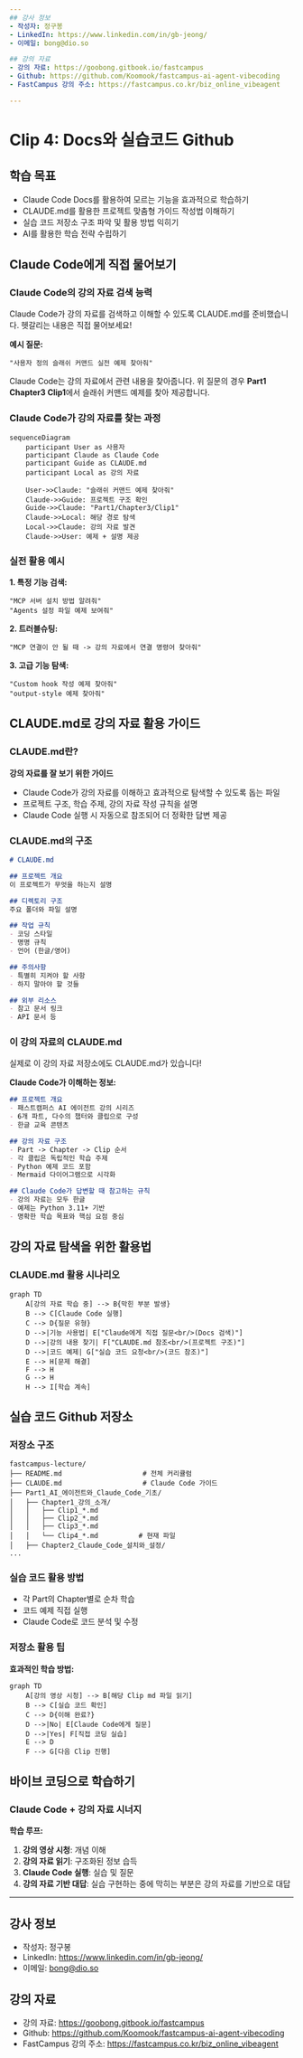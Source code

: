 ```yaml
---
## 강사 정보
- 작성자: 정구봉
- LinkedIn: https://www.linkedin.com/in/gb-jeong/
- 이메일: bong@dio.so

## 강의 자료
- 강의 자료: https://goobong.gitbook.io/fastcampus
- Github: https://github.com/Koomook/fastcampus-ai-agent-vibecoding
- FastCampus 강의 주소: https://fastcampus.co.kr/biz_online_vibeagent

---
```


# Clip 4: Docs와 실습코드 Github

## 학습 목표

* Claude Code Docs를 활용하여 모르는 기능을 효과적으로 학습하기
* CLAUDE.md를 활용한 프로젝트 맞춤형 가이드 작성법 이해하기
* 실습 코드 저장소 구조 파악 및 활용 방법 익히기
* AI를 활용한 학습 전략 수립하기

## Claude Code에게 직접 물어보기

### Claude Code의 강의 자료 검색 능력

Claude Code가 강의 자료를 검색하고 이해할 수 있도록 CLAUDE.md를 준비했습니다. 헷갈리는 내용은 직접 물어보세요!

**예시 질문:**

```
"사용자 정의 슬래쉬 커맨드 실전 예제 찾아줘"
```

Claude Code는 강의 자료에서 관련 내용을 찾아줍니다. 위 질문의 경우 **Part1 Chapter3 Clip1**에서 슬래쉬 커맨드 예제를 찾아 제공합니다.

### Claude Code가 강의 자료를 찾는 과정

```mermaid
sequenceDiagram
    participant User as 사용자
    participant Claude as Claude Code
    participant Guide as CLAUDE.md
    participant Local as 강의 자료

    User->>Claude: "슬래쉬 커맨드 예제 찾아줘"
    Claude->>Guide: 프로젝트 구조 확인
    Guide->>Claude: "Part1/Chapter3/Clip1"
    Claude->>Local: 해당 경로 탐색
    Local->>Claude: 강의 자료 발견
    Claude->>User: 예제 + 설명 제공
```

### 실전 활용 예시

**1. 특정 기능 검색:**

```
"MCP 서버 설치 방법 알려줘"
"Agents 설정 파일 예제 보여줘"
```

**2. 트러블슈팅:**

```
"MCP 연결이 안 될 때 -> 강의 자료에서 연결 명령어 찾아줘"
```

**3. 고급 기능 탐색:**

```
"Custom hook 작성 예제 찾아줘"
"output-style 예제 찾아줘"
```

## CLAUDE.md로 강의 자료 활용 가이드

### CLAUDE.md란?

**강의 자료를 잘 보기 위한 가이드**

* Claude Code가 강의 자료를 이해하고 효과적으로 탐색할 수 있도록 돕는 파일
* 프로젝트 구조, 학습 주제, 강의 자료 작성 규칙을 설명
* Claude Code 실행 시 자동으로 참조되어 더 정확한 답변 제공

### CLAUDE.md의 구조

```markdown
# CLAUDE.md

## 프로젝트 개요
이 프로젝트가 무엇을 하는지 설명

## 디렉토리 구조
주요 폴더와 파일 설명

## 작업 규칙
- 코딩 스타일
- 명명 규칙
- 언어 (한글/영어)

## 주의사항
- 특별히 지켜야 할 사항
- 하지 말아야 할 것들

## 외부 리소스
- 참고 문서 링크
- API 문서 등
```

### 이 강의 자료의 CLAUDE.md

실제로 이 강의 자료 저장소에도 CLAUDE.md가 있습니다!

**Claude Code가 이해하는 정보:**

```markdown
## 프로젝트 개요
- 패스트캠퍼스 AI 에이전트 강의 시리즈
- 6개 파트, 다수의 챕터와 클립으로 구성
- 한글 교육 콘텐츠

## 강의 자료 구조
- Part -> Chapter -> Clip 순서
- 각 클립은 독립적인 학습 주제
- Python 예제 코드 포함
- Mermaid 다이어그램으로 시각화

## Claude Code가 답변할 때 참고하는 규칙
- 강의 자료는 모두 한글
- 예제는 Python 3.11+ 기반
- 명확한 학습 목표와 핵심 요점 중심
```

## 강의 자료 탐색을 위한 활용법

### CLAUDE.md 활용 시나리오

```mermaid
graph TD
    A[강의 자료 학습 중] --> B{막힌 부분 발생}
    B --> C[Claude Code 실행]
    C --> D{질문 유형}
    D -->|기능 사용법| E["Claude에게 직접 질문<br/>(Docs 검색)"]
    D -->|강의 내용 찾기| F["CLAUDE.md 참조<br/>(프로젝트 구조)"]
    D -->|코드 예제| G["실습 코드 요청<br/>(코드 참조)"]
    E --> H[문제 해결]
    F --> H
    G --> H
    H --> I[학습 계속]
```

## 실습 코드 Github 저장소

### 저장소 구조

```
fastcampus-lecture/
├── README.md                    # 전체 커리큘럼
├── CLAUDE.md                    # Claude Code 가이드
├── Part1_AI_에이전트와_Claude_Code_기초/
│   ├── Chapter1_강의_소개/
│   │   ├── Clip1_*.md
│   │   ├── Clip2_*.md
│   │   ├── Clip3_*.md
│   │   └── Clip4_*.md          # 현재 파일
│   ├── Chapter2_Claude_Code_설치와_설정/
...
```

### 실습 코드 활용 방법

* 각 Part의 Chapter별로 순차 학습
* 코드 예제 직접 실행
* Claude Code로 코드 분석 및 수정

### 저장소 활용 팁

**효과적인 학습 방법:**

```mermaid
graph TD
    A[강의 영상 시청] --> B[해당 Clip md 파일 읽기]
    B --> C[실습 코드 확인]
    C --> D{이해 완료?}
    D -->|No| E[Claude Code에게 질문]
    D -->|Yes| F[직접 코딩 실습]
    E --> D
    F --> G[다음 Clip 진행]
```

## 바이브 코딩으로 학습하기

### Claude Code + 강의 자료 시너지

**학습 루프:**

1. **강의 영상 시청**: 개념 이해
2. **강의 자료 읽기**: 구조화된 정보 습득
3. **Claude Code 실행**: 실습 및 질문
4. **강의 자료 기반 대답**: 실습 구현하는 중에 막히는 부분은 강의 자료를 기반으로 대답


---

## 강사 정보
- 작성자: 정구봉
- LinkedIn: https://www.linkedin.com/in/gb-jeong/
- 이메일: bong@dio.so

## 강의 자료
- 강의 자료: https://goobong.gitbook.io/fastcampus
- Github: https://github.com/Koomook/fastcampus-ai-agent-vibecoding
- FastCampus 강의 주소: https://fastcampus.co.kr/biz_online_vibeagent
